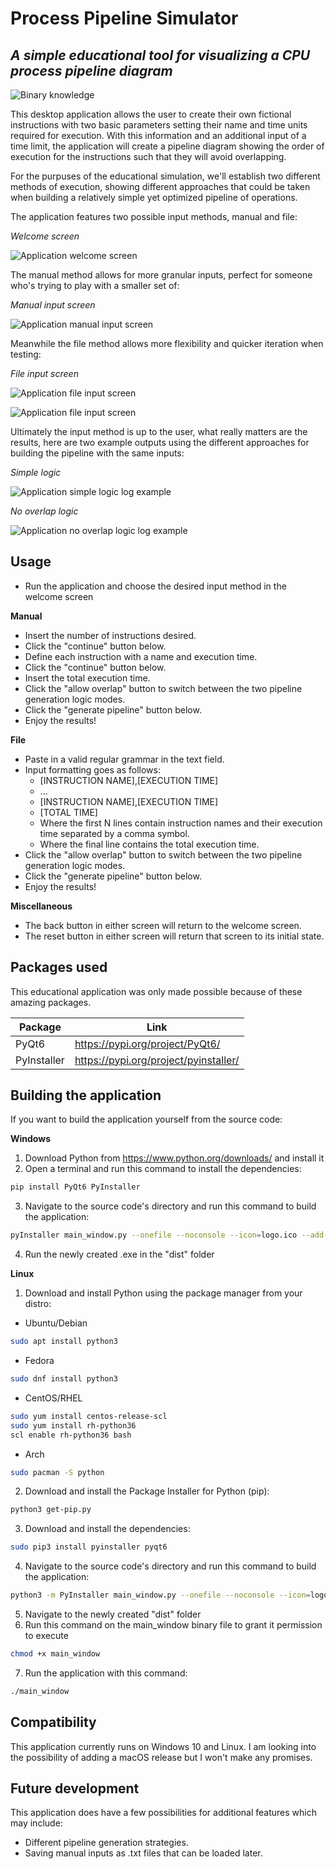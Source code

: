 # Process Pipeline Simulator
## _A simple educational tool for visualizing a CPU process pipeline diagram_

![Binary knowledge](https://i.imgur.com/zyBDTiC.jpg)

This desktop application allows the user to create their own fictional instructions with two basic parameters setting their name and time units required for execution. With this information and an additional input of a time limit, the application will create a pipeline diagram showing the order of execution for the instructions such that they will avoid overlapping.

For the purpuses of the educational simulation, we'll establish two different methods of execution, showing different approaches that could be taken when building a relatively simple yet optimized pipeline of operations.

The application features two possible input methods, manual and file:

_Welcome screen_

![Application welcome screen](https://i.imgur.com/Ay4CGps.png)

The manual method allows for more granular inputs, perfect for someone who's trying to play with a smaller set of:

_Manual input screen_

![Application manual input screen](https://i.imgur.com/atdlEZW.png)

Meanwhile the file method allows more flexibility and quicker iteration when testing:

_File input screen_

![Application file input screen](https://i.imgur.com/eXuq6pW.png)

![Application file input screen](https://i.imgur.com/tALrxF6.png)

Ultimately the input method is up to the user, what really matters are the results, here are two example outputs using the different approaches for building the pipeline with the same inputs:

_Simple logic_

![Application simple logic log example](https://i.imgur.com/9BGFasN.png)

_No overlap logic_

![Application no overlap logic log example](https://i.imgur.com/vxLuChN.png)


## Usage

- Run the application and choose the desired input method in the welcome screen

**Manual**
  * Insert the number of instructions desired.
  * Click the "continue" button below.
  * Define each instruction with a name and execution time.
  * Click the "continue" button below.
  * Insert the total execution time.
  * Click the "allow overlap" button to switch between the two pipeline generation logic modes.
  * Click the "generate pipeline" button below.
  * Enjoy the results!

**File**
  * Paste in a valid regular grammar in the text field.
  * Input formatting goes as follows: 
      * [INSTRUCTION NAME],[EXECUTION TIME]
      * ...
      * [INSTRUCTION NAME],[EXECUTION TIME]
      * [TOTAL TIME]
      * Where the first N lines contain instruction names and their execution time separated by a comma symbol.
      * Where the final line contains the total execution time.
  * Click the "allow overlap" button to switch between the two pipeline generation logic modes.
  * Click the "generate pipeline" button below.
  * Enjoy the results!

**Miscellaneous**
  * The back button in either screen will return to the welcome screen.
  * The reset button in either screen will return that screen to its initial state.


## Packages used

This educational application was only made possible because of these amazing packages.

| Package | Link |
| ------ | ------ |
| PyQt6 | https://pypi.org/project/PyQt6/ |
| PyInstaller | https://pypi.org/project/pyinstaller/ |

## Building the application

If you want to build the application yourself from the source code:

**Windows**
1. Download Python from https://www.python.org/downloads/ and install it
2. Open a terminal and run this command to install the dependencies:
```sh
pip install PyQt6 PyInstaller
```
3. Navigate to the source code's directory and run this command to build the application:
```sh
pyInstaller main_window.py --onefile --noconsole --icon=logo.ico --add-data "resources;resources"
```
4. Run the newly created .exe in the "dist" folder

**Linux**
1. Download and install Python using the package manager from your distro:
* Ubuntu/Debian
```sh
sudo apt install python3
```
* Fedora
```sh
sudo dnf install python3
```
* CentOS/RHEL
```sh
sudo yum install centos-release-scl
sudo yum install rh-python36
scl enable rh-python36 bash
```
* Arch
```sh
sudo pacman -S python
```
2. Download and install the Package Installer for Python (pip):
```sh
python3 get-pip.py
```
3. Download and install the dependencies:
```sh
sudo pip3 install pyinstaller pyqt6
```
4. Navigate to the source code's directory and run this command to build the application:
```sh
python3 -m PyInstaller main_window.py --onefile --noconsole --icon=logo.ico --add-data "resources:resources"
```
5. Navigate to the newly created "dist" folder
6. Run this command on the main_window binary file to grant it permission to execute
```sh
chmod +x main_window
```
7. Run the application with this command:
```sh
./main_window
```

## Compatibility

This application currently runs on Windows 10 and Linux. I am looking into the possibility of adding a macOS release but I won't make any promises.

## Future development

This application does have a few possibilities for additional features which may include:

- Different pipeline generation strategies.
- Saving manual inputs as .txt files that can be loaded later.
